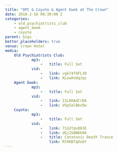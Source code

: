 ```yaml
---
title: "OPC & Coyote & Agent Ewok at The Crown"
date: 2018-2-16 08:30:00 Z
categories:
    - old_psychiatrists_club
    - agent_ewok
    - coyote
parent: Gigs
better_placeholders: true
venue: Crown Hotel
media:
    Old Psychiatrists Club:
            mp3:
                -   title: Full Set
            vid:
                -   link: vgk74fOFL30
                -   link: KLowXvOqJqs
    Agent Ewok:
            mp3:
                -   title: Full Set
            vid:
                -   link: I1LHXAdCrDA
                -   link: VSp5alBbz9w
    Coyote:
            mp3:
                -   title: Full Set
            vid:
                -   link: 7iG2tqvQ8JE
                -   link: dGjIG8W6b9A
                -   title: Catatonic Death Trance
                    link: RlR6B7qXobY
---
```


